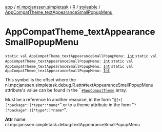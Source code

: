 [app](../../../index.md) / [nl.mpcjanssen.simpletask](../../index.md) / [R](../index.md) / [styleable](index.md) / [AppCompatTheme_textAppearanceSmallPopupMenu](.)

# AppCompatTheme_textAppearanceSmallPopupMenu

`static val AppCompatTheme_textAppearanceSmallPopupMenu: `[`Int`](https://kotlinlang.org/api/latest/jvm/stdlib/kotlin/-int/index.html)
`static val AppCompatTheme_textAppearanceSmallPopupMenu: `[`Int`](https://kotlinlang.org/api/latest/jvm/stdlib/kotlin/-int/index.html)
`static val AppCompatTheme_textAppearanceSmallPopupMenu: `[`Int`](https://kotlinlang.org/api/latest/jvm/stdlib/kotlin/-int/index.html)
`static val AppCompatTheme_textAppearanceSmallPopupMenu: `[`Int`](https://kotlinlang.org/api/latest/jvm/stdlib/kotlin/-int/index.html)

This symbol is the offset where the nl.mpcjanssen.simpletask.debug.R.attr#textAppearanceSmallPopupMenu attribute's value can be found in the ``[`#AppCompatTheme`](-app-compat-theme.md) array.

Must be a reference to another resource, in the form "`@[+][*package*:]*type*:*name*`" or to a theme attribute in the form "`?[*package*:][*type*:]*name*`".

**Attr**
name nl.mpcjanssen.simpletask.debug:textAppearanceSmallPopupMenu

